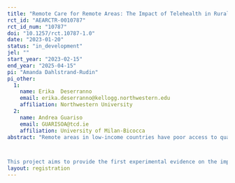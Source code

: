```yaml
---
title: "Remote Care for Remote Areas: The Impact of Telehealth in Rural India"
rct_id: "AEARCTR-0010787"
rct_id_num: "10787"
doi: "10.1257/rct.10787-1.0"
date: "2023-01-20"
status: "in_development"
jel: ""
start_year: "2023-02-15"
end_year: "2025-04-15"
pi: "Amanda Dahlstrand-Rudin"
pi_other:
  1:
    name: Erika  Deserranno
    email: erika.deserranno@kellogg.northwestern.edu
    affiliation: Northwestern University
  2:
    name: Andrea Guariso
    email: GUARISOA@tcd.ie
    affiliation: University of Milan-Bicocca
abstract: "Remote areas in low-income countries have poor access to quality healthcare. One challenge in developing state capacity in remote areas is the difficulty in attracting skilled workers (doctors and nurses), to which a common solution is to engage less skilled workers (community health workers). A new solution is to bring higher-skilled professionals to rural areas through digital technology. Telehealth, which connects patients to qualified healthcare professionals via phone, provides a new opportunity for governments to reach remote areas with high-quality healthcare services at relatively low costs. Although the popularity of telehealth has dramatically increased since the onset of the COVID-19 pandemic, there is to date no causal evidence of its impacts in low-income countries. 

This project aims to provide the first experimental evidence on the impact of telehealth on healthcare utilization and health outcomes in low-income countries. The impact is ex-ante ambiguous: telehealth may expand access to healthcare in areas previously underserved by the health system, but it might also crowd out in-person care and lead to an overall drop in healthcare utilization by those most in need, who might be unable or unwilling to connect remotely with a health professional. The project will take place in 400 rural Indian villages that will be randomized into receiving telehealth or not, with or without a local facilitator, who will assist patients in connecting to the call and follow up with them after the visit. We will learn whether and under which conditions telehealth improves access and health outcomes for rural populations, and how it affects the divide in access by gender, income, and age. "
layout: registration
---
```



